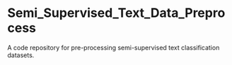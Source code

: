 # Semi_Supervised_Text_Data_Preprocess
A code repository for pre-processing semi-supervised text classification datasets.

